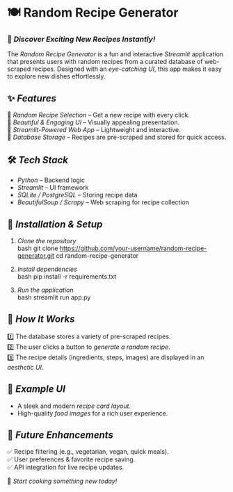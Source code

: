 # 🍽 Random Recipe Generator  

### 🎯 *Discover Exciting New Recipes Instantly!*  

The *Random Recipe Generator* is a fun and interactive *Streamlit* application that presents users with random recipes from a curated database of web-scraped recipes. Designed with an *eye-catching UI*, this app makes it easy to explore new dishes effortlessly.  

## ✨ *Features*  
🔹 *Random Recipe Selection* – Get a new recipe with every click.  
🔹 *Beautiful & Engaging UI* – Visually appealing presentation.  
🔹 *Streamlit-Powered Web App* – Lightweight and interactive.  
🔹 *Database Storage* – Recipes are pre-scraped and stored for quick access.  

## 🛠 *Tech Stack*  
- *Python* – Backend logic  
- *Streamlit* – UI framework  
- *SQLite / PostgreSQL* – Storing recipe data  
- *BeautifulSoup / Scrapy* – Web scraping for recipe collection  

## 🚀 *Installation & Setup*  
1. *Clone the repository*  
   bash
   git clone https://github.com/your-username/random-recipe-generator.git
   cd random-recipe-generator
     
2. *Install dependencies*  
   bash
   pip install -r requirements.txt
     
3. *Run the application*  
   bash
   streamlit run app.py
     

## 📌 *How It Works*  
1️⃣ The database stores a variety of pre-scraped recipes.  
2️⃣ The user clicks a button to *generate a random recipe*.  
3️⃣ The recipe details (ingredients, steps, images) are displayed in an *aesthetic UI*.  

## 🎨 *Example UI*  
- A sleek and modern *recipe card layout*.  
- High-quality *food images* for a rich user experience.  

## 🔧 *Future Enhancements*  
✅ Recipe filtering (e.g., vegetarian, vegan, quick meals).  
✅ User preferences & favorite recipe saving.  
✅ API integration for live recipe updates.  
  

🚀 *Start cooking something new today!*  
